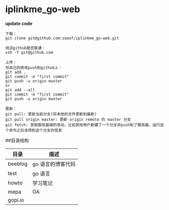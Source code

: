 # iplinkme_go-web
**update code**

```
下载：
git clone git@github.com:sooof/iplinkme_go-web.git

测试github是否联通：
ssh -T git@github.com

上传：
将自己的修改push到github上：
git add .
git commit -m "first commit"
git push -u origin master
or
git add --all 
git commit -m "first commit"
git push -u origin master

更新：
git pull: 更新当前分支(将本地的文件更新到最新)
git pull origin master: 更新 origin remote 的 master 分支
git fetch: 获取服务器端的改动，比如其他用户新建了一个分支并push到了服务器，运行这个命令之后会得到这个分支的信息

```
##目录结构

目录      | 描述
---------|-----
beeblog  |go 语言的博客代码
test     |go 语言
howto    |学习笔记
mepa     |OA
gopi.io  |



